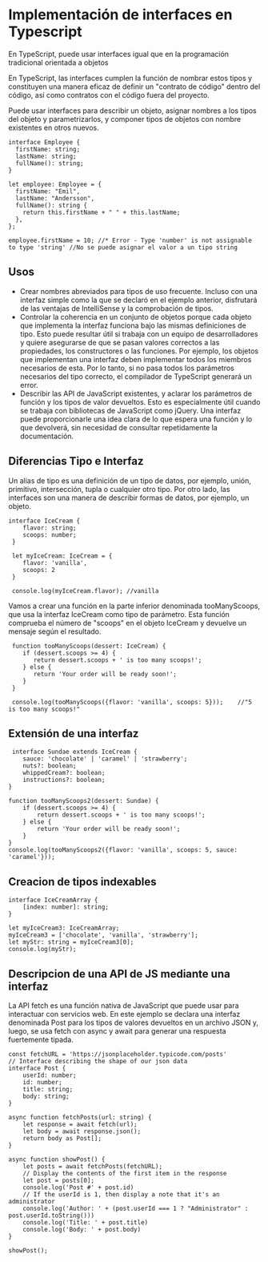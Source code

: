 # Implementación de interfaces en Typescript

En TypeScript, puede usar interfaces igual que en la programación tradicional orientada a objetos

En TypeScript, las interfaces cumplen la función de nombrar estos tipos y constituyen una manera eficaz de definir un "contrato de código" dentro del código, así como contratos con el código fuera del proyecto.

Puede usar interfaces para describir un objeto, asignar nombres a los tipos del objeto y parametrizarlos, y componer tipos de objetos con nombre existentes en otros nuevos.

```ts:
interface Employee {
  firstName: string;
  lastName: string;
  fullName(): string;
}

let employee: Employee = {
  firstName: "Emil",
  lastName: "Andersson",
  fullName(): string {
    return this.firstName + " " + this.lastName;
  },
};

employee.firstName = 10; //* Error - Type 'number' is not assignable to type 'string' //No se puede asignar el valor a un tipo string
```

## Usos

- Crear nombres abreviados para tipos de uso frecuente. Incluso con una interfaz simple como la que se declaró en el ejemplo anterior, disfrutará de las ventajas de IntelliSense y la comprobación de tipos.
- Controlar la coherencia en un conjunto de objetos porque cada objeto que implementa la interfaz funciona bajo las mismas definiciones de tipo. Esto puede resultar útil si trabaja con un equipo de desarrolladores y quiere asegurarse de que se pasan valores correctos a las propiedades, los constructores o las funciones. Por ejemplo, los objetos que implementan una interfaz deben implementar todos los miembros necesarios de esta. Por lo tanto, si no pasa todos los parámetros necesarios del tipo correcto, el compilador de TypeScript generará un error.
- Describir las API de JavaScript existentes, y aclarar los parámetros de función y los tipos de valor devueltos. Esto es especialmente útil cuando se trabaja con bibliotecas de JavaScript como jQuery. Una interfaz puede proporcionarle una idea clara de lo que espera una función y lo que devolverá, sin necesidad de consultar repetidamente la documentación.

## Diferencias Tipo e Interfaz

Un alias de tipo es una definición de un tipo de datos, por ejemplo, unión, primitivo, intersección, tupla o cualquier otro tipo. Por otro lado, las interfaces son una manera de describir formas de datos, por ejemplo, un objeto.

```ts:
interface IceCream {
    flavor: string;
    scoops: number;
 }

 let myIceCream: IceCream = {
    flavor: 'vanilla',
    scoops: 2
 }

 console.log(myIceCream.flavor); //vanilla
```

Vamos a crear una función en la parte inferior denominada tooManyScoops, que usa la interfaz IceCream como tipo de parámetro. Esta función comprueba el número de "scoops" en el objeto IceCream y devuelve un mensaje según el resultado.

```ts:
 function tooManyScoops(dessert: IceCream) {
    if (dessert.scoops >= 4) {
       return dessert.scoops + ' is too many scoops!';
    } else {
       return 'Your order will be ready soon!';
    }
 }

 console.log(tooManyScoops({flavor: 'vanilla', scoops: 5}));    //"5 is too many scoops!"
```

## Extensión de una interfaz

```ts:
 interface Sundae extends IceCream {
    sauce: 'chocolate' | 'caramel' | 'strawberry';
    nuts?: boolean;
    whippedCream?: boolean;
    instructions?: boolean;
}

function tooManyScoops2(dessert: Sundae) {
    if (dessert.scoops >= 4) {
        return dessert.scoops + ' is too many scoops!';
    } else {
        return 'Your order will be ready soon!';
    }
}
console.log(tooManyScoops2({flavor: 'vanilla', scoops: 5, sauce: 'caramel'}));
```

## Creacion de tipos indexables

```ts:
interface IceCreamArray {
    [index: number]: string;
}

let myIceCream3: IceCreamArray;
myIceCream3 = ['chocolate', 'vanilla', 'strawberry'];
let myStr: string = myIceCream3[0];
console.log(myStr);
```

## Descripcion de una API de JS mediante una interfaz

La API fetch es una función nativa de JavaScript que puede usar para interactuar con servicios web. En este ejemplo se declara una interfaz denominada Post para los tipos de valores devueltos en un archivo JSON y, luego, se usa fetch con async y await para generar una respuesta fuertemente tipada.

```ts:
const fetchURL = 'https://jsonplaceholder.typicode.com/posts'
// Interface describing the shape of our json data
interface Post {
    userId: number;
    id: number;
    title: string;
    body: string;
}

async function fetchPosts(url: string) {
    let response = await fetch(url);
    let body = await response.json();
    return body as Post[];
}

async function showPost() {
    let posts = await fetchPosts(fetchURL);
    // Display the contents of the first item in the response
    let post = posts[0];
    console.log('Post #' + post.id)
    // If the userId is 1, then display a note that it's an administrator
    console.log('Author: ' + (post.userId === 1 ? "Administrator" : post.userId.toString()))
    console.log('Title: ' + post.title)
    console.log('Body: ' + post.body)
}

showPost();

```
